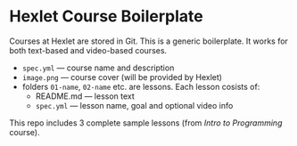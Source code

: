 # Hexlet Course Boilerplate

Courses at Hexlet are stored in Git. This is a generic boilerplate. It works for both text-based and video-based courses.

- `spec.yml` — course name and description
- `image.png` — course cover (will be provided by Hexlet)
- folders `01-name`, `02-name` etc. are lessons. Each lesson cosists of:
  + README.md — lesson text
  + `spec.yml` — lesson name, goal and optional video info

This repo includes 3 complete sample lessons (from *Intro to Programming* course).
